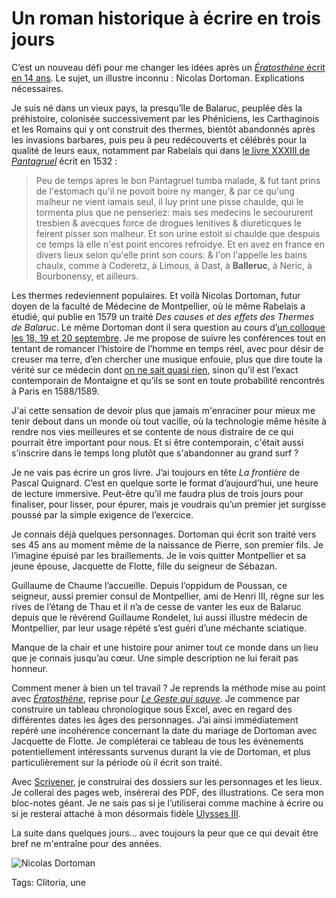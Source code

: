 # Un roman historique à écrire en trois jours

C’est un nouveau défi pour me changer les idées après un [*Ératosthène* écrit en 14 ans](/eratosthene/). Le sujet, un illustre inconnu : Nicolas Dortoman. Explications nécessaires.

Je suis né dans un vieux pays, la presqu’île de Balaruc, peuplée dès la préhistoire, colonisée successivement par les Phéniciens, les Carthaginois et les Romains qui y ont construit des thermes, bientôt abandonnés après les invasions barbares, puis peu à peu redécouverts et célébrés pour la qualité de leurs eaux, notamment par Rabelais qui dans [le livre XXXIII de *Pantagruel*](http://fr.wikisource.org/wiki/Pantagruel/%C3%89dition_Marty-Laveaux,_1868/Chapitre_33) écrit en 1532 :

> Peu de temps apres le bon Pantagruel tumba malade, &amp; fut tant prins de l'estomach qu'il ne povoit boire ny manger, &amp; par ce qu'ung malheur ne vient iamais seul, il luy print une pisse chaulde, qui le tormenta plus que ne penseriez: mais ses medecins le secoururent tresbien &amp; avecques force de drogues lenitives &amp; diureticques le feirent pisser son malheur. Et son urine estoit si chaulde que despuis ce temps là elle n'est point encores refroidye. Et en avez en france en divers lieux selon qu'elle print son cours: &amp; l'on l'appelle les bains chaulx, comme à Coderetz, à Limous, à Dast, à **Balleruc**, à Neric, à Bourbonensy, et ailleurs.

Les thermes redeviennent populaires. Et voilà Nicolas Dortoman, futur doyen de la faculté de Médecine de Montpellier, où le même Rabelais a étudié, qui publie en 1579 un traité *Des causes et des effets des Thermes de Balaruc*. Le même Dortoman dont il sera question au cours d’[un colloque les 18, 19 et 20 septembre](http://balaruc-maimona.over-blog.com/2014/08/colloque-dortoman-18-19-et-20-septembre-2014.html). Je me propose de suivre les conférences tout en tentant de romancer l’histoire de l’homme en temps réel, avec pour désir de creuser ma terre, d’en chercher une musique enfouie, plus que dire toute la vérité sur ce médecin dont [on ne sait quasi rien](http://balaruc-maimona.over-blog.com/article-qui-est-ce-nicolas-dortoman-qui-nousoccupe-tant-110847866.html), sinon qu’il est l’exact contemporain de Montaigne et qu’ils se sont en toute probabilité rencontrés à Paris en 1588/1589.

J'ai cette sensation de devoir plus que jamais m'enraciner pour mieux me tenir debout dans un monde où tout vacille, où la technologie même hésite à rendre nos vies meilleures et se contente de nous distraire de ce qui pourrait être important pour nous. Et si être contemporain, c'était aussi s'inscrire dans le temps long plutôt que s'abandonner au grand surf ?

Je ne vais pas écrire un gros livre. J’ai toujours en tête *La frontière* de Pascal Quignard. C’est en quelque sorte le format d’aujourd’hui, une heure de lecture immersive. Peut-être qu’il me faudra plus de trois jours pour finaliser, pour lisser, pour épurer, mais je voudrais qu’un premier jet surgisse poussé par la simple exigence de l’exercice.

Je connais déjà quelques personnages. Dortoman qui écrit son traité vers ses 45 ans au moment même de la naissance de Pierre, son premier fils. Je l’imagine épuisé par les braillements. Je le vois quitter Montpellier et sa jeune épouse, Jacquette de Flotte, fille du seigneur de Sébazan.

Guillaume de Chaume l’accueille. Depuis l’oppidum de Poussan, ce seigneur, aussi premier consul de Montpellier, ami de Henri III, règne sur les rives de l’étang de Thau et il n’a de cesse de vanter les eux de Balaruc depuis que le révérend Guillaume Rondelet, lui aussi illustre médecin de Montpellier, par leur usage répété s’est guéri d’une méchante sciatique.

Manque de la chair et une histoire pour animer tout ce monde dans un lieu que je connais jusqu’au cœur. Une simple description ne lui ferait pas honneur.

Comment mener à bien un tel travail ? Je reprends la méthode mise au point avec [*Ératosthène*](/eratosthene/), reprise pour [*Le Geste qui sauve*](/le-geste-qui-sauve/). Je commence par construire un tableau chronologique sous Excel, avec en regard des différentes dates les âges des personnages. J’ai ainsi immédiatement repéré une incohérence concernant la date du mariage de Dortoman avec Jacquette de Flotte. Je compléterai ce tableau de tous les événements potentiellement intéressants survenus durant la vie de Dortoman, et plus particulièrement sur la période où il écrit son traité.

Avec [Scrivener](/2013/05/25/scrivener-le-traitement-de-texte-des-auteurs/), je construirai des dossiers sur les personnages et les lieux. Je collerai des pages web, insérerai des PDF, des illustrations. Ce sera mon bloc-notes géant. Je ne sais pas si je l’utiliserai comme machine à écrire ou si je resterai attaché à mon désormais fidèle [Ulysses III](http://www.ulyssesapp.com/).

La suite dans quelques jours… avec toujours la peur que ce qui devait être bref ne m'entraîne pour des années.

![Nicolas Dortoman](https://tcrouzet.com/images_tc/2014/09/dortoman-600x841.jpg)



Tags: Clitoria, une